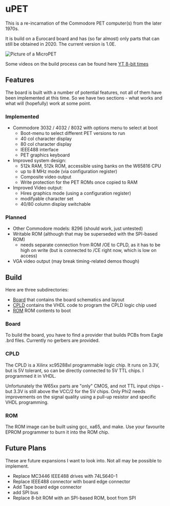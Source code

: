 # uPET

This is a re-incarnation of the Commodore PET computer(s) from the later 1970s.

It is build on a Eurocard board and has (so far almost) only parts that can still be obtained in 2020.
The current version is 1.0E.

![Picture of a MicroPET](images/upet.png)

Some videos on the build process can be found here [YT 8-bit times](https://youtube.com/playlist?list=PLi1dzy7kw1iybjcUccgjCV4fhNH4IPWSx)

## Features

The board is built with a number of potential features, not all of them have been implemented at this time.
So we have two sections - what works and what will (hopefully) work at some point.

### Implemented

- Commodore 3032 / 4032 / 8032 with options menu to select at boot
  - Boot-menu to select different PET versions to run
  - 40 col character display
  - 80 col character display
  - IEEE488 interface
  - PET graphics keyboard
- Improved system design:
  - 512k RAM, 512k ROM, accessible using banks on the W65816 CPU
  - up to 8 MHz mode (via configuration register)
  - Composite video output
  - Write protection for the PET ROMs once copied to RAM
- Improved Video output:
  - Hires graphics mode (using a configuration register)
  - modifyable character set
  - 40/80 column display switchable

### Planned

- Other Commodore models: 8296 (should work, just untested)
- Writable ROM (although that may be superseded with the SPI-based ROM)
  - needs separate connection from ROM /OE to CPLD, as it has to be high on write (but is connected to /CE right now, which is low on access)
- VGA video output (may break timing-related demos though)

## Build

Here are three subdirectories:

- [Board](Board/) that contains the board schematics and layout
- [CPLD](CPLD/) contains the VHDL code to program the CPLD logic chip used
- [ROM](ROM/) ROM contents to boot

### Board

To build the board, you have to find a provider that builds PCBs from Eagle .brd files.
Currently no gerbers are provided.

### CPLD

The CPLD is a Xilinx xc95288xl programmable logic chip. It runs on 3.3V, but is 5V tolerant,
so can be directly connected to 5V TTL chips. I programmed it in VHDL.

Unfortunately the W65xx parts are "only" CMOS, and not TTL input chips - but 3.3V is still above
the VCC/2 for the 5V chips. Only Phi2 needs improvements on the signal quality using a pull-up resistor
and specific VHDL programming.

### ROM

The ROM image can be built using gcc, xa65, and make. Use your favourite EPROM programmer to burn it into the ROM chip.

## Future Plans

These are future expansions I want to look into. Not all may be possible to implement.

- Replace MC3446 IEEE488 drives with 74LS640-1 
- Replace IEEE488 connector with board edge connector
- Add Tape board edge connector
- add SPI bus
- Replace 8-bit ROM with an SPI-based ROM, boot from SPI

 
